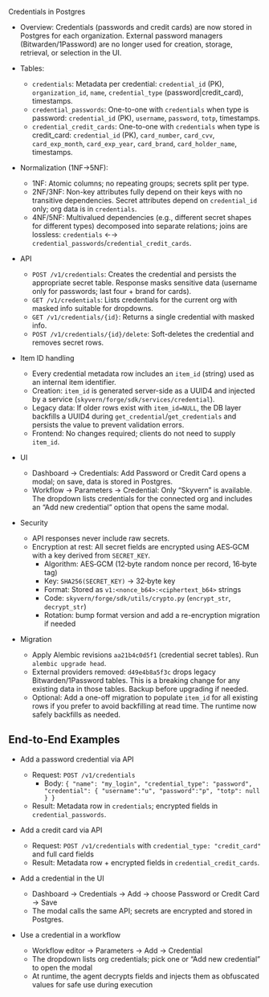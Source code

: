 Credentials in Postgres

- Overview: Credentials (passwords and credit cards) are now stored in Postgres for each organization. External password managers (Bitwarden/1Password) are no longer used for creation, storage, retrieval, or selection in the UI.

- Tables:
  - `credentials`: Metadata per credential: `credential_id` (PK), `organization_id`, `name`, `credential_type` (password|credit_card), timestamps.
  - `credential_passwords`: One-to-one with `credentials` when type is password: `credential_id` (PK), `username`, `password`, `totp`, timestamps.
  - `credential_credit_cards`: One-to-one with `credentials` when type is credit_card: `credential_id` (PK), `card_number`, `card_cvv`, `card_exp_month`, `card_exp_year`, `card_brand`, `card_holder_name`, timestamps.

- Normalization (1NF→5NF):
  - 1NF: Atomic columns; no repeating groups; secrets split per type.
  - 2NF/3NF: Non-key attributes fully depend on their keys with no transitive dependencies. Secret attributes depend on `credential_id` only; org data is in `credentials`.
  - 4NF/5NF: Multivalued dependencies (e.g., different secret shapes for different types) decomposed into separate relations; joins are lossless: `credentials` ←→ `credential_passwords`/`credential_credit_cards`.

- API
  - `POST /v1/credentials`: Creates the credential and persists the appropriate secret table. Response masks sensitive data (username only for passwords; last four + brand for cards).
  - `GET /v1/credentials`: Lists credentials for the current org with masked info suitable for dropdowns.
  - `GET /v1/credentials/{id}`: Returns a single credential with masked info.
  - `POST /v1/credentials/{id}/delete`: Soft-deletes the credential and removes secret rows.

- Item ID handling
  - Every credential metadata row includes an `item_id` (string) used as an internal item identifier.
  - Creation: `item_id` is generated server-side as a UUID4 and injected by a service (`skyvern/forge/sdk/services/credential`).
  - Legacy data: If older rows exist with `item_id=NULL`, the DB layer backfills a UUID4 during `get_credential`/`get_credentials` and persists the value to prevent validation errors.
  - Frontend: No changes required; clients do not need to supply `item_id`.

- UI
  - Dashboard → Credentials: Add Password or Credit Card opens a modal; on save, data is stored in Postgres.
  - Workflow → Parameters → Credential: Only “Skyvern” is available. The dropdown lists credentials for the connected org and includes an “Add new credential” option that opens the same modal.

- Security
  - API responses never include raw secrets.
  - Encryption at rest: All secret fields are encrypted using AES‑GCM with a key derived from `SECRET_KEY`.
    - Algorithm: AES‑GCM (12‑byte random nonce per record, 16‑byte tag)
    - Key: `SHA256(SECRET_KEY)` → 32‑byte key
    - Format: Stored as `v1:<nonce_b64>:<ciphertext_b64>` strings
    - Code: `skyvern/forge/sdk/utils/crypto.py` (`encrypt_str`, `decrypt_str`)
    - Rotation: bump format version and add a re-encryption migration if needed

- Migration
  - Apply Alembic revisions `aa21b4c0d5f1` (credential secret tables). Run `alembic upgrade head`.
  - External providers removed: `d49e4b8a5f3c` drops legacy Bitwarden/1Password tables. This is a breaking change for any existing data in those tables. Backup before upgrading if needed.
  - Optional: Add a one-off migration to populate `item_id` for all existing rows if you prefer to avoid backfilling at read time. The runtime now safely backfills as needed.

## End‑to‑End Examples

- Add a password credential via API
  - Request: `POST /v1/credentials`
    - Body: `{ "name": "my_login", "credential_type": "password", "credential": { "username":"u", "password":"p", "totp": null } }`
  - Result: Metadata row in `credentials`; encrypted fields in `credential_passwords`.

- Add a credit card via API
  - Request: `POST /v1/credentials` with `credential_type: "credit_card"` and full card fields
  - Result: Metadata row + encrypted fields in `credential_credit_cards`.

- Add a credential in the UI
  - Dashboard → Credentials → Add → choose Password or Credit Card → Save
  - The modal calls the same API; secrets are encrypted and stored in Postgres.

- Use a credential in a workflow
  - Workflow editor → Parameters → Add → Credential
  - The dropdown lists org credentials; pick one or “Add new credential” to open the modal
  - At runtime, the agent decrypts fields and injects them as obfuscated values for safe use during execution
